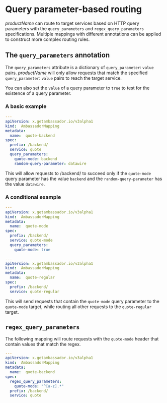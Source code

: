 # Query parameter-based routing

$productName$ can route to target services based on HTTP query parameters with the `query_parameters` and `regex_query_parameters` specifications. Multiple mappings with different annotations can be applied to construct more complex routing rules.

## The `query_parameters` annotation

The `query_parameters` attribute is a dictionary of `query_parameter`: `value` pairs. $productName$ will only allow requests that match the specified `query_parameter`: `value` pairs to reach the target service.

You can also set the `value` of a query parameter to `true` to test for the existence of a query parameter.

### A basic example

```yaml
---
apiVersion: x.getambassador.io/v3alpha1
kind:  AmbassadorMapping
metadata:
  name:  quote-backend
spec:
  prefix: /backend/
  service: quote
  query_parameters:
    quote-mode: backend
    random-query-parameter: datawire
```

This will allow requests to /backend/ to succeed only if the `quote-mode` query parameter has the value `backend` and the `random-query-parameter` has the value `datawire`.

### A conditional example

```yaml
---
apiVersion: x.getambassador.io/v3alpha1
kind:  AmbassadorMapping
metadata:
  name:  quote-mode
spec:
  prefix: /backend/
  service: quote-mode
  query_parameters:
    quote-mode: true

---
apiVersion: x.getambassador.io/v3alpha1
kind:  AmbassadorMapping
metadata:
  name:  quote-regular
spec:
  prefix: /backend/
  service: quote-regular
```

This will send requests that contain the `quote-mode` query parameter to the `quote-mode` target, while routing all other requests to the `quote-regular` target.

## `regex_query_parameters`

The following mapping will route requests with the `quote-mode` header that contain values that match the regex.

```yaml
---
apiVersion: x.getambassador.io/v3alpha1
kind:  AmbassadorMapping
metadata:
  name:  quote-backend
spec:
  regex_query_parameters:
    quote-mode: "^[a-z].*"
  prefix: /backend/
  service: quote
```
